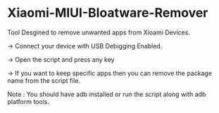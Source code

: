 # Xiaomi-MIUI-Bloatware-Remover
Tool Desgined to remove unwanted apps from Xioami Devices.

-> Connect your device with USB Debigging Enabled.

-> Open the script and press any key

-> If you want to keep specific apps then you can remove the package name from the script file.

Note : You should have adb installed or run the script along with adb platform tools.
